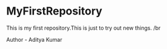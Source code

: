 # MyFirstRepository
This is my first repository.This is just to try out new things.
/br

Author - Aditya Kumar
